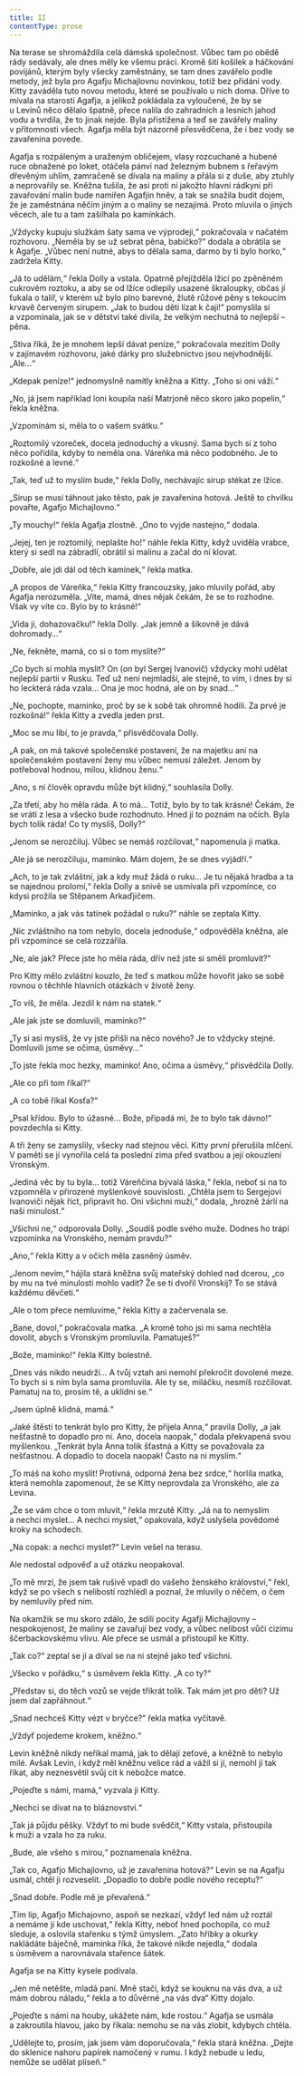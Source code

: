 ```yaml
---
title: II
contentType: prose
---
```


Na terase se shromáždila celá dámská společnost. Vůbec tam po obědě rády sedávaly, ale dnes měly ke všemu práci. Kromě šití košilek a háčkování povijánů, kterým byly všecky zaměstnány, se tam dnes zavářelo podle metody, jež byla pro Agafju Michajlovnu novinkou, totiž bez přidání vody. Kitty zaváděla tuto novou metodu, které se používalo u nich doma. Dříve to mívala na starosti Agafja, a jelikož pokládala za vyloučené, že by se u Levinů něco dělalo špatně, přece nalila do zahradních a lesních jahod vodu a tvrdila, že to jinak nejde. Byla přistižena a teď se zavářely maliny v přítomnosti všech. Agafja měla být názorně přesvědčena, že i bez vody se zavařenina povede.

Agafja s rozpáleným a uraženým obličejem, vlasy rozcuchané a hubené ruce obnažené po loket, otáčela pánví nad železným bubnem s řeřavým dřevěným uhlím, zamračeně se dívala na maliny a přála si z duše, aby ztuhly a neprovařily se. Kněžna tušila, že asi proti ní jakožto hlavní rádkyni při zavařování malin bude namířen Agafjin hněv, a tak se snažila budit dojem, že je zaměstnána něčím jiným a o maliny se nezajímá. Proto mluvila o jiných věcech, ale tu a tam zašilhala po kamínkách.

„Vždycky kupuju služkám šaty sama ve výprodeji,“ pokračovala v načatém rozhovoru. „Neměla by se už sebrat pěna, babičko?“ dodala a obrátila se k Agafje. „Vůbec není nutné, abys to dělala sama, darmo by ti bylo horko,“ zadržela Kitty.

„Já to udělám,“ řekla Dolly a vstala. Opatrně přejížděla lžicí po zpěněném cukrovém roztoku, a aby se od lžíce odlepily usazené škraloupky, občas jí ťukala o talíř, v kterém už bylo plno barevné, žlutě růžové pěny s tekoucím krvavě červeným sirupem. „Jak to budou děti lízat k čaji!“ pomyslila si a vzpomínala, jak se v dětství také divila, že velkým nechutná to nejlepší – pěna.

„Stiva říká, že je mnohem lepší dávat peníze,“ pokračovala mezitím Dolly v zajímavém rozhovoru, jaké dárky pro služebnictvo jsou nejvhodnější. „Ale…“

„Kdepak peníze!“ jednomyslně namítly kněžna a Kitty. „Toho si oni váží.“

„No, já jsem například loni koupila naší Matrjoně něco skoro jako popelín,“ řekla kněžna.

„Vzpomínám si, měla to o vašem svátku.“

„Roztomilý vzoreček, docela jednoduchý a vkusný. Sama bych si z toho něco pořídila, kdyby to neměla ona. Váreňka má něco podobného. Je to rozkošné a levné.“

„Tak, teď už to myslím bude,“ řekla Dolly, nechávajíc sirup stékat ze lžíce.

„Sirup se musí táhnout jako těsto, pak je zavařenina hotová. Ještě to chvilku povařte, Agafjo Michajlovno.“

„Ty mouchy!“ řekla Agafja zlostně. „Ono to vyjde nastejno,“ dodala.

„Jejej, ten je roztomilý, neplašte ho!“ náhle řekla Kitty, když uviděla vrabce, který si sedl na zábradlí, obrátil si malinu a začal do ní klovat.

„Dobře, ale jdi dál od těch kamínek,“ řekla matka.

„A propos de Váreňka,“ řekla Kitty francouzsky, jako mluvily pořád, aby Agafja nerozuměla. „Víte, mamá, dnes nějak čekám, že se to rozhodne. Však vy víte co. Bylo by to krásné!“

„Vida ji, dohazovačku!“ řekla Dolly. „Jak jemně a šikovně je dává dohromady…“

„Ne, řekněte, mamá, co si o tom myslíte?“

„Co bych si mohla myslit? On (_on_ byl Sergej Ivanovič) vždycky mohl udělat nejlepší partii v Rusku. Teď už není nejmladší, ale stejně, to vím, i dnes by si ho leckterá ráda vzala… Ona je moc hodná, ale on by snad…“

„Ne, pochopte, maminko, proč by se k sobě tak ohromně hodili. Za prvé je rozkošná!“ řekla Kitty a zvedla jeden prst.

„Moc se mu líbí, to je pravda,“ přisvědčovala Dolly.

„A pak, on má takové společenské postavení, že na majetku ani na společenském postavení ženy mu vůbec nemusí záležet. Jenom by potřeboval hodnou, milou, klidnou ženu.“

„Ano, s ní člověk opravdu může být klidný,“ souhlasila Dolly.

„Za třetí, aby ho měla ráda. A to má… Totiž, bylo by to tak krásné! Čekám, že se vrátí z lesa a všecko bude rozhodnuto. Hned jí to poznám na očích. Byla bych tolik ráda! Co ty myslíš, Dolly?“

„Jenom se nerozčiluj. Vůbec se nemáš rozčilovat,“ napomenula ji matka.

„Ale já se nerozčiluju, maminko. Mám dojem, že se dnes vyjádří.“

„Ach, to je tak zvláštní, jak a kdy muž žádá o ruku… Je tu nějaká hradba a ta se najednou prolomí,“ řekla Dolly a snivě se usmívala při vzpomínce, co kdysi prožila se Stěpanem Arkaďjičem.

„Maminko, a jak vás tatínek požádal o ruku?“ náhle se zeptala Kitty.

„Nic zvláštního na tom nebylo, docela jednoduše,“ odpověděla kněžna, ale při vzpomínce se celá rozzářila.

„Ne, ale jak? Přece jste ho měla ráda, dřív než jste si směli promluvit?“

Pro Kitty mělo zvláštní kouzlo, že teď s matkou může hovořit jako se sobě rovnou o těchhle hlavních otázkách v životě ženy.

„To víš, že měla. Jezdil k nám na statek.“

„Ale jak jste se domluvili, maminko?“

„Ty si asi myslíš, že vy jste přišli na něco nového? Je to vždycky stejné. Domluvili jsme se očima, úsměvy…“

„To jste řekla moc hezky, maminko! Ano, očima a úsměvy,“ přisvědčila Dolly.

„Ale co při tom říkal?“

„A co tobě říkal Kosťa?“

„Psal křídou. Bylo to úžasné… Bože, připadá mi, že to bylo tak dávno!“ povzdechla si Kitty.

A tři ženy se zamyslily, všecky nad stejnou věcí. Kitty první přerušila mlčení. V paměti se jí vynořila celá ta poslední zima před svatbou a její okouzlení Vronským.

„Jediná věc by tu byla… totiž Váreňčina bývalá láska,“ řekla, neboť si na to vzpomněla v přirozené myšlenkové souvislosti. „Chtěla jsem to Sergejovi Ivanoviči nějak říct, připravit ho. Oni všichni muži,“ dodala, „hrozně žárlí na naši minulost.“

„Všichni ne,“ odporovala Dolly. „Soudíš podle svého muže. Dodnes ho trápí vzpomínka na Vronského, nemám pravdu?“

„Ano,“ řekla Kitty a v očích měla zasněný úsměv.

„Jenom nevím,“ hájila stará kněžna svůj mateřský dohled nad dcerou, „co by mu na tvé minulosti mohlo vadit? Že se ti dvořil Vronskij? To se stává každému děvčeti.“

„Ale o tom přece nemluvíme,“ řekla Kitty a začervenala se.

„Bane, dovol,“ pokračovala matka. „A kromě toho jsi mi sama nechtěla dovolit, abych s Vronským promluvila. Pamatuješ?“

„Bože, maminko!“ řekla Kitty bolestně.

„Dnes vás nikdo neudrží… A tvůj vztah ani nemohl překročit dovolené meze. To bych si s ním byla sama promluvila. Ale ty se, miláčku, nesmíš rozčilovat. Pamatuj na to, prosím tě, a uklidni se.“

„Jsem úplně klidná, mamá.“

„Jaké štěstí to tenkrát bylo pro Kitty, že přijela Anna,“ pravila Dolly, „a jak nešťastně to dopadlo pro ni. Ano, docela naopak,“ dodala překvapená svou myšlenkou. „Tenkrát byla Anna tolik šťastná a Kitty se považovala za nešťastnou. A dopadlo to docela naopak! Často na ni myslím.“

„To máš na koho myslit! Protivná, odporná žena bez srdce,“ horlila matka, která nemohla zapomenout, že se Kitty neprovdala za Vronského, ale za Levina.

„Že se vám chce o tom mluvit,“ řekla mrzutě Kitty. „Já na to nemyslím a nechci myslet… A nechci myslet,“ opakovala, když uslyšela povědomé kroky na schodech.

„Na copak: a nechci myslet?“ Levin vešel na terasu.

Ale nedostal odpověď a už otázku neopakoval.

„To mě mrzí, že jsem tak rušivě vpadl do vašeho ženského království,“ řekl, když se po všech s nelibostí rozhlédl a poznal, že mluvily o něčem, o čem by nemluvily před ním.

Na okamžik se mu skoro zdálo, že sdílí pocity Agafji Michajlovny – nespokojenost, že maliny se zavařují bez vody, a vůbec nelibost vůči cizímu ščerbackovskému vlivu. Ale přece se usmál a přistoupil ke Kitty.

„Tak co?“ zeptal se jí a díval se na ni stejně jako teď všichni.

„Všecko v pořádku,“ s úsměvem řekla Kitty. „A co ty?“

„Představ si, do těch vozů se vejde třikrát tolik. Tak mám jet pro děti? Už jsem dal zapřáhnout.“

„Snad nechceš Kitty vézt v bryčce?“ řekla matka vyčítavě.

„Vždyť pojedeme krokem, kněžno.“

Levin kněžně nikdy neříkal mamá, jak to dělají zeťové, a kněžně to nebylo milé. Avšak Levin, i když měl kněžnu velice rád a vážil si jí, nemohl jí tak říkat, aby neznesvětil svůj cit k nebožce matce.

„Pojeďte s námi, mamá,“ vyzvala ji Kitty.

„Nechci se dívat na to bláznovství.“

„Tak já půjdu pěšky. Vždyť to mi bude svědčit,“ Kitty vstala, přistoupila k muži a vzala ho za ruku.

„Bude, ale všeho s mírou,“ poznamenala kněžna.

„Tak co, Agafjo Michajlovno, už je zavařenina hotová?“ Levin se na Agafju usmál, chtěl ji rozveselit. „Dopadlo to dobře podle nového receptu?“

„Snad dobře. Podle mě je převařená.“

„Tím líp, Agafjo Michajovno, aspoň se nezkazí, vždyť led nám už roztál a nemáme ji kde uschovat,“ řekla Kitty, neboť hned pochopila, co muž sleduje, a oslovila stařenku s týmž úmyslem. „Zato hříbky a okurky nakládáte báječně, maminka říká, že takové nikde nejedla,“ dodala s úsměvem a narovnávala stařence šátek.

Agafja se na Kitty kysele podívala.

„Jen mě netěšte, mladá paní. Mně stačí, když se kouknu na vás dva, a už mám dobrou náladu,“ řekla a to důvěrné „na vás dva“ Kitty dojalo.

„Pojeďte s námi na houby, ukážete nám, kde rostou.“ Agafja se usmála a zakroutila hlavou, jako by říkala: nemohu se na vás zlobit, kdybych chtěla.

„Udělejte to, prosím, jak jsem vám doporučovala,“ řekla stará kněžna. „Dejte do sklenice nahoru papírek namočený v rumu. I když nebude u ledu, nemůže se udělat plíseň.“
